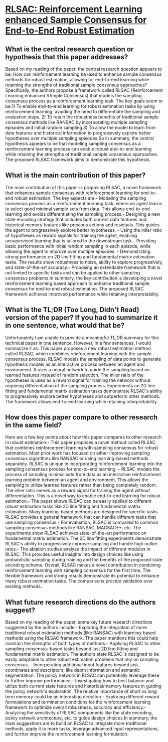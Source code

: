 # [RLSAC: Reinforcement Learning enhanced Sample Consensus for End-to-End   Robust Estimation](https://arxiv.org/abs/2308.05318)

## What is the central research question or hypothesis that this paper addresses?

Based on my reading of the paper, the central research question appears to be: How can reinforcement learning be used to enhance sample consensus methods for robust estimation, allowing for end-to-end learning while retaining the strengths of traditional sample consensus approaches?Specifically, the authors propose a framework called RLSAC (Reinforcement Learning enhanced SAmple Consensus) that models the sampling consensus process as a reinforcement learning task. The key goals seem to be:1) To enable end-to-end learning for robust estimation tasks by using reinforcement learning, avoiding the need to differentiate the sampling and evaluation steps. 2) To retain the robustness benefits of traditional sample consensus methods like RANSAC by incorporating multiple sampling episodes and initial random sampling.3) To allow the model to learn from data features and historical information to progressively explore better hypotheses over multiple sampling episodes.So in summary, the central hypothesis appears to be that modeling sampling consensus as a reinforcement learning process can enable robust end-to-end learning while retaining the strengths of traditional sample consensus approaches. The proposed RLSAC framework aims to demonstrate this hypothesis.


## What is the main contribution of this paper?

The main contribution of this paper is proposing RLSAC, a novel framework that enhances sample consensus with reinforcement learning for end-to-end robust estimation. The key aspects are:- Modeling the sampling consensus process as a reinforcement learning task, where an agent learns to select good minimal sample sets from data. This allows end-to-end learning and avoids differentiating the sampling process.- Designing a new state encoding strategy that includes both current data features and historical memory features like previous actions and residuals. This guides the agent to progressively explore better hypotheses. - Using the inlier ratio of hypotheses as reward signals for training the agent, enabling unsupervised learning that is tailored to the downstream task.- Providing basic performance with initial random sampling in each episode, while allowing the agent to improve over multiple episodes. - Demonstrating strong performance on 2D line fitting and fundamental matrix estimation tasks. The results show robustness to noise, ability to explore progressively, and state-of-the-art accuracy.- Proposing an extendable framework that is not limited to specific tasks and can be applied to other sampling consensus problems.In summary, the key contribution is developing a novel reinforcement learning based approach to enhance traditional sample consensus for end-to-end robust estimation. The proposed RLSAC framework achieves improved performance while retaining interpretability.


## What is the TL;DR (Too Long, Didn't Read) version of the paper? If you had to summarize it in one sentence, what would that be?

Unfortunately I am unable to provide a meaningful TL;DR summary for this technical paper in one sentence. However, in a few sentences, I would summarize it as: This paper proposes a new robust estimation method called RLSAC, which combines reinforcement learning with the sample consensus process. RLSAC models the sampling of data points to generate hypothesis models as an interactive process between an agent and environment. It uses a neural network to guide the sampling based on learned features instead of random selection. The inlier ratio of the hypotheses is used as a reward signal for training the network without requiring differentiation of the sampling process. Experiments on 2D line fitting and fundamental matrix estimation tasks demonstrate RLSAC's ability to progressively explore better hypotheses and outperform other methods. The framework allows end-to-end learning while retaining interpretability.


## How does this paper compare to other research in the same field?

Here are a few key points about how this paper compares to other research in robust estimation:- This paper proposes a novel method called RLSAC that combines reinforcement learning with sampling consensus for robust estimation. Most prior work has focused on either improving sampling consensus algorithms like RANSAC or using learning-based methods separately. RLSAC is unique in incorporating reinforcement learning into the sampling consensus process for end-to-end learning. - RLSAC models the process of sampling minimal sets from data as an interactive reinforcement learning problem between an agent and environment. This allows the sampling to utilize learned features rather than being completely random. The inlier ratio serves as a reward signal for training the agent without differentiation. This is a novel way to enable end-to-end learning for robust estimation.- The paper shows RLSAC can be easily applied to different robust estimation tasks like 2D line fitting and fundamental matrix estimation. Many learning-based methods are designed for specific tasks. RLSAC provides a general framework that can handle different tasks that use sampling consensus.- For evaluation, RLSAC is compared to common sampling consensus methods like RANSAC, MAGSAC++, etc. The experiments show RLSAC achieves state-of-the-art performance on fundamental matrix estimation. The 2D line fitting experiments demonstrate RLSAC's ability to progressively improve sampling and handle high outlier rates.- The ablation studies analyze the impact of different modules in RLSAC. This provides useful insights into design choices like using probabilistic sampling during training and the benefits of the proposed state encoding scheme. Overall, RLSAC makes a novel contribution in combining reinforcement learning with sampling consensus for the first time. The flexible framework and strong results demonstrate its potential to enhance many robust estimation tasks. The comparisons provide validation over existing methods.


## What future research directions do the authors suggest?

Based on my reading of the paper, some key future research directions suggested by the authors include:- Exploring the integration of more traditional robust estimation methods (like RANSAC) with learning-based methods using the RLSAC framework. The paper mentions this could help maintain the strengths of both types of methods.- Applying RLSAC to other sampling consensus-based tasks beyond just 2D line fitting and fundamental matrix estimation. The authors state RLSAC is designed to be easily adaptable to other robust estimation problems that rely on sampling consensus. - Incorporating additional input features beyond just coordinates and descriptors, like depth information and semantic segmentation. The policy network in RLSAC can potentially leverage these to further improve performance.- Investigating how to best balance and utilize both current state features and historical/memory features in guiding the policy network's exploration. The relative importance of short vs long term memory could be an interesting direction.- Exploring different reward formulations and termination conditions for the reinforcement learning framework to optimize overall robustness, accuracy and efficiency.- Analyzing the sensitivity of RLSAC components like the state encoding, policy network architecture, etc. to guide design choices.In summary, the main suggestions are to build on RLSAC to integrate more traditional methods, apply it to more tasks, leverage advanced input representations, and further improve the reinforcement learning formulation.

